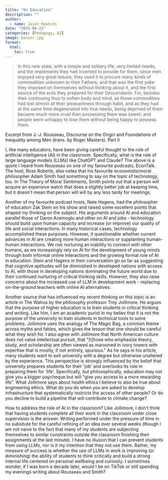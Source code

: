 ```yaml
---
title: "On Education"
description: ""
author:
  - name: Jason Hawkins
date: "2025-06-23"
categories: [Pedagogy, AI]
image: banner.jpg
format: 
  html:
    toc: true
---
```


> In this new state, with a simple and solitary life, very limited needs, and the implements they had invented to provide for them, since men enjoyed very great leisure, they used it to procure many kinds of commodities unknown to their Fathers; and that was the first yoke they imposed on themselves without thinking about it, and the first source of the evils they prepared for their Descendants. For, besides their continuing thus to soften body and mind, as these commodities had lost almost all their pleasantness through habit, and as they had at the same time degenerated into true needs, being deprived of them became much more cruel than possessing them was sweet; and people were unhappy to lose them without being happy to possess them.

Excerpt from J.-J. Rousseau, Discourse on the Origin and Foundations of Inequality among Men (trans. by Roger Masters). Part II

I, like many educators, have been giving careful thought to the role of artificial intelligence (AI) in the classroom. Specifically, what is the role of large language models (LLMs) like ChatGPT and Claude? The above is a quote I heard from Rousseau on one of my favourite podcasts, EconTalk. The host, Ross Roberts, also notes that his favourite economists/moral philosopher Adam Smith had something to say on the topic of technology, too. In The Theory of Moral Sentiments, Smith points out that a person will acquire an expensive watch that does a slightly better job at keeping time, but it doesn't mean that person will will by any less tardy for meetings. 

Another of my favourite podcast hosts, Nate Hagens, had the philosopher of education Zak Stein on his show and raised some excellent points that shaped my thinking on the subject. His arguments around AI and education parallel those of Daron Acemoglu and other on AI and jobs - technology should build upon human capacity and increase (or improve) our quality of life and social interactions. In many historical cases, technology accomplished these purposes. However, it questionable whether current advances in AI are creating more human interactions or supplanting human-human interactions. We risk nurturing an inability to connect with other humans, as we increasingly rely on AI for the development of young minds through both informal online interactions and the growing formal role of AI in education. Stein and Hagens in their conversation go so far as suggesting that cognitive aptitudes will be diminished in developed nations with access to AI, with those in developing nations dominating the future world due to their continued nurturing of critical thinking skills. However, they also raise concerns about the increased use of LLM in development work - replacing on-the-ground teachers with online AI alternatives.

Another source that has influenced my recent thinking on this topic is an article in The Walrus by the philosophy professor Troy Jollimore. He argues that the purpose of higher education is to train students in critical thinking and writing. Like him, I am an academic purist in my believ that it is not the purpose of the university to train students in technical tools to solve problems. Jollimore uses the analogy of The Magic Bag, a common theme across myths and fables, which gives the lesson that one should be careful what they wish for. I also agree with Jollimore that North American culture does not value intellectual pursuit, that "[t]hose who emphasize theory, study, and scholarship are often viewed as marooned in ivory towers with expertise that is mostly, if not entirely, spurious." As he says in his article, many students want to exit university with a degree but otherwise unaltered by the experience. This perspective is strongly influenced by the belief that university prepares students for their 'job' and overlooks its role in preparing them for 'life'. Specifically, but philosophically, education may not give you a bigger paycheque but will "give you access to a more rewarding life". What Jollimore says about health ethics I believe to also be true about engineering ethics. What do you do when you are asked to develop infrastructure that systematically restricts the access of other people? Or do you decline to build a pipeline that will contribute to climate change?

How to address the role of AI in the classroom? Like Jollimore, I don't think that having students complete all their work in the classroom under close supervision is the answer. Writing performed under the pressure of time in no subsitute for the careful refining of an idea over several weeks (though I am not naive to the fact that many of my students are subjecting themselves to similar constraints outside the classroom finishing their assignments at the last minute). I have no illusion that I can prevent students from using LLMs, nor is it my intention that they not use them. Rather, my measure of success is whether the use of LLMs in work is improving (or diminishing) the ability of students to think critically and build a strong internal life centered on personal wellbeing and curiosity. I sometimes wonder, if I was born a decade later, would I be on TikTok or still spending my evenings writing about Rousseau and Smith?